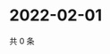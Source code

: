 # 2022-02-01

共 0 条

<!-- BEGIN WEIBO -->
<!-- 最后更新时间 Tue Feb 01 2022 06:12:46 GMT+0800 (China Standard Time) -->

<!-- END WEIBO -->
